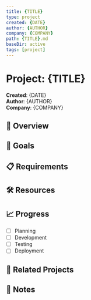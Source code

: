 ```yaml
---
title: {TITLE}
type: project
created: {DATE}
author: {AUTHOR}
company: {COMPANY}
path: {TITLE}.md
baseDir: active
tags: [project]
---
```


# Project: {TITLE}

**Created**: {DATE}  
**Author**: {AUTHOR}  
**Company**: {COMPANY}

## 🎯 Overview


## 🚀 Goals


## 📋 Requirements


## 🛠️ Resources


## 📈 Progress

- [ ] Planning
- [ ] Development  
- [ ] Testing
- [ ] Deployment

## 🔗 Related Projects


## 📝 Notes
